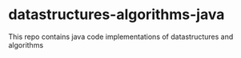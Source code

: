 # datastructures-algorithms-java
This repo contains java code implementations of datastructures and algorithms
